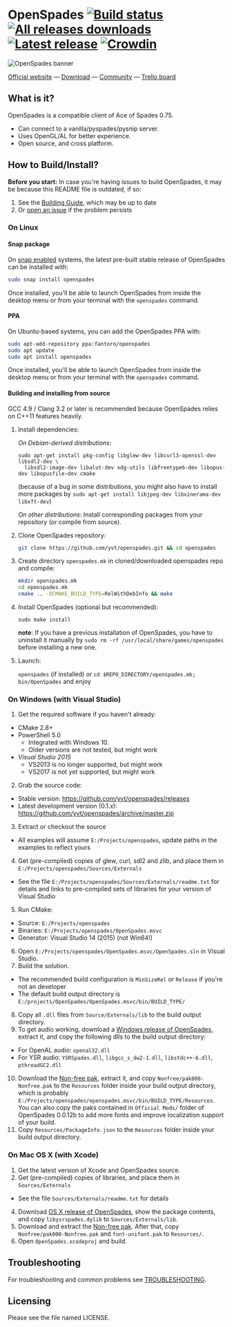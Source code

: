 # OpenSpades [![Build status](https://travis-ci.org/yvt/openspades.svg?branch=master)](https://travis-ci.org/yvt/openspades) [![All releases downloads](https://img.shields.io/github/downloads/yvt/openspades/total.svg)](https://github.com/yvt/openspades/releases) [![Latest release](https://img.shields.io/github/release/yvt/openspades.svg)](https://github.com/yvt/openspades/releases) [![Crowdin](https://d322cqt584bo4o.cloudfront.net/openspades/localized.svg)](https://crowdin.com/project/openspades)


![OpenSpades banner](https://openspadesmedia.yvt.jp/brand/OpenSpadesBanner.jpg)

[Official website](http://openspades.yvt.jp) — [Download](https://github.com/yvt/openspades/releases) — [Community](http://buildandshoot.com) — [Trello board](https://trello.com/b/3rfpvODj/openspades-roadmap)

## What is it?
OpenSpades is a compatible client of Ace of Spades 0.75.

* Can connect to a vanilla/pyspades/pysnip server.
* Uses OpenGL/AL for better experience.
* Open source, and cross platform.

## How to Build/Install?
**Before you start:** In case you're having issues to build OpenSpades, it may be because this README file is outdated, if so:

 1. See the [Building Guide](https://github.com/yvt/openspades/wiki/Building), which may be up to date
 2. Or [open an issue](https://github.com/yvt/openspades/issues) if the problem persists

### On Linux
#### Snap package
On [snap enabled](https://snapcraft.io/docs/core/install) systems, the latest pre-built stable release of OpenSpades can be installed with:

```bash
sudo snap install openspades
```

Once installed, you'll be able to launch OpenSpades from inside the desktop menu or from your terminal with the `openspades` command.

#### PPA

On Ubuntu-based systems, you can add the OpenSpades PPA with:

```bash
sudo apt-add-repository ppa:fantoro/openspades
sudo apt update
sudo apt install openspades
```

Once installed, you'll be able to launch OpenSpades from inside the desktop menu or from your terminal with the `openspades` command.

#### Building and installing from source
GCC 4.9 / Clang 3.2 or later is recommended because OpenSpades relies on C++11 features heavily.

1. Install dependencies:

   *On Debian-derived distributions*: 
   ```
   sudo apt-get install pkg-config libglew-dev libcurl3-openssl-dev libsdl2-dev \
     libsdl2-image-dev libalut-dev xdg-utils libfreetype6-dev libopus-dev libopusfile-dev cmake
   ```
   (because of a bug in some distributions, you might also
   have to install more packages by `sudo apt-get install libjpeg-dev libxinerama-dev libxft-dev`)

   *On other distributions*: 
   Install corresponding packages from your repository (or compile from source).

2. Clone OpenSpades repository:

   ```bash
   git clone https://github.com/yvt/openspades.git && cd openspades
   ```

3. Create directory `openspades.mk` in cloned/downloaded openspades repo and compile:

   ```bash
   mkdir openspades.mk
   cd openspades.mk
   cmake .. -DCMAKE_BUILD_TYPE=RelWithDebInfo && make
   ```

4. Install OpenSpades (optional but recommended): 

   `sudo make install`
   
   **note**: If you have a previous installation of OpenSpades, you have to uninstall it manually by `sudo rm -rf /usr/local/share/games/openspades` before installing a new one.

5. Launch:

   `openspades` (if installed) or `cd $REPO_DIRECTORY/openspades.mk; bin/OpenSpades` and enjoy


### On Windows (with Visual Studio)
1. Get the required software if you haven't already:
  * CMake 2.8+
  * PowerShell 5.0
    * Integrated with Windows 10.
    * Older versions are not tested, but might work
  * *Visual Studio 2015* 
    * VS2013 is no longer supported, but might work
    * VS2017 is not yet supported, but might work
2. Grab the source code:
  * Stable version: https://github.com/yvt/openspades/releases
  * Latest development version (0.1.x): https://github.com/yvt/openspades/archive/master.zip
3. Extract or checkout the source
  * All examples will assume `E:/Projects/openspades`, update paths in the examples to reflect yours
4. Get (pre-compiled) copies of glew, curl, sdl2 and zlib, and place them in `E:/Projects/openspades/Sources/Externals`
  * See the file `E:/Projects/openspades/Sources/Externals/readme.txt` for details and links to pre-compiled sets of libraries for your version of Visual Studio
5. Run CMake:
  * Source: `E:/Projects/openspades`
  * Binaries: `E:/Projects/openspades/OpenSpades.msvc`
  * Generator: Visual Studio 14 (2015) (not Win64!)
  
6. Open `E:/Projects/openspades/OpenSpades.msvc/OpenSpades.sln` in Visual Studio.
7. Build the solution. 
 * The recommended build configuration is `MinSizeRel` or `Release` if you're not an developer
 * The default build output directory is `E:/projects/OpenSpades/OpenSpades.msvc/bin/BUILD_TYPE/`
8. Copy all `.dll` files from `Source/Externals/lib` to the build output directory.
9. To get audio working, download a [Windows release of OpenSpades](https://github.com/yvt/openspades/releases), extract it, and copy the following dlls to the build output directory:
 * For OpenAL audio: `openal32.dll` 
 * For YSR audio: `YSRSpades.dll`, `libgcc_s_dw2-1.dll`, `libstdc++-6.dll`, `pthreadGC2.dll`
10. Download the [Non-free pak](https://github.com/yvt/openspades-paks/releases/download/r33/OpenSpadesDevPackage-r33.zip), extract it, and copy `Nonfree/pak000-Nonfree.pak` to the `Resources` folder inside your build output directory, which is probably `E:/Projects/openspades/openspades.msvc/bin/BUILD_TYPE/Resources`. You can also copy the paks contained in `Official Mods/` folder of OpenSpades 0.0.12b to add more fonts and improve localization support of your build.
11. Copy `Resources/PackageInfo.json` to the `Resources` folder inside your build output directory.

### On Mac OS X (with Xcode)
1. Get the latest version of Xcode and OpenSpades source.
2. Get (pre-compiled) copies of libraries, and place them in `Sources/Externals`
  * See the file `Sources/Externals/readme.txt` for details
4. Download [OS X release of OpenSpades](https://github.com/yvt/openspades/releases), show the package contents, and copy `libysrspades.dylib` to `Sources/Externals/lib`.
5. Download and extract the [Non-free pak](https://github.com/yvt/openspades-paks/releases/download/r33/OpenSpadesDevPackage-r33.zip). After that, copy `Nonfree/pak000-Nonfree.pak` and `font-unifont.pak` to `Resources/`.
6. Open `OpenSpades.xcodeproj` and build.

## Troubleshooting
For troubleshooting and common problems see [TROUBLESHOOTING](TROUBLESHOOTING.md).

## Licensing
Please see the file named LICENSE.
